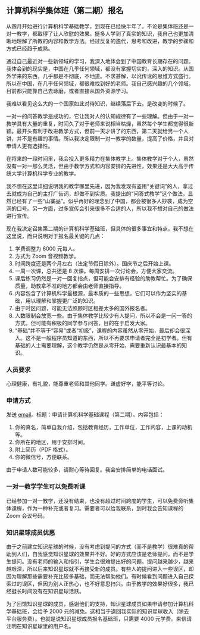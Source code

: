 <div class="inner">
<h2>计算机科学集体班（第二期）报名</h2>
<p>从四月开始进行计算机科学基础教学，到现在已经快半年了。不论是集体班还是一对一教学，都取得了让人欣慰的效果。挺多人学到了真实的知识，我自己也更加清晰地理解了所教的内容和教学方法。经过反复的迭代，思考和改进，教学的步骤和方式已经趋于成熟。</p>
<p>通过自己最近对一些新领域的学习，我深入地体会到了中国教育长期存在的问题。我体会到的现实是，中国在几乎任何领域，都没有掌握切实的，深入的知识。从国外学来的东西，几乎都是不彻底，不地道。不求甚解，以讹传讹的思维方式盛行。所以在中国，在几乎任何领域，都很难找到好的老师。我自己感兴趣的几个领域，目前都只能靠自己去琢磨，或者直接从国外资源学习。</p>
<p>我难以看见这么大的一个国家如此对待知识，继续落后下去。是改变的时候了。</p>
<p>一对一的问答教学是成功的，它让我对人的认知规律有了一些理解。但由于一对一教学具有大量的重复，时间久了对于老师来说相当枯燥，虽然每个学生都觉得很新颖。最开头有利于改进教学方式，但前一天才讲了的东西，第二天就给另一个人讲，并不是有趣的事情。所以我决定限制一对一教学的数量，提高了价格，并且对申请人更有选择性。</p>
<p>在将来的一段时间里，我会投入更多精力在集体教学上。集体教学对于个人，虽然没有一对一那么灵活，但由于教学方式和内容安排的先进性，效果还是大大高于传统大学计算机科学专业的教学。</p>
<p>我不想在这里详细说明我的教学哪里先进，因为我发现有盗用“关键词”的人，拿过去就成为自己的主打广告词，却做不到实质。我提出的“问答式教学”这个做法，显然已经有了一些“山寨品”。似乎再好的理念到了中国，都会被很多人抄袭，成为空洞的口号。另一方面，过多宣传会引来很多不合适的人，所以我不想对自己的做法进行宣传。</p>
<p>现在我决定召集第二期的计算机科学基础班，但具体的很多事宜和特点，我不想在这里说，而只说明对于报名最关键的几点：</p>
<ol>
<li>学费调整为 6000 元每人。</li>
<li>方式为 Zoom 音视频教学。</li>
<li>时间跨度还是两个月左右（法定节假日除外）。国庆节之后开始上课。</li>
<li>一周一次课，总共还是 8 次课。每周安排一次讨论会，方便大家交流。</li>
<li>课后练习仍然是一对一回复指点，但可能会安排有经验的助教帮忙。为了确保质量，助教拿不准的地方都会由老师直接指导。</li>
<li>内容包含了计算机科学最根源，最本质的一些思想，它们可以作为坚实的基础，用以理解和掌握更广泛的知识。</li>
<li>由于时区问题，可能无法照顾时区相差太多的国外报名者。</li>
<li>人数限制会放宽一些。由于集体教学比较少有人提问，所以不会是一问一答的方式，但可能有积极的同学参与问答，目的在于启发大家。</li>
<li>“基础”并不等于“容易”或者“初级”，课程的内容虽然从零开始，最后却会很深入。这不是一般程序员知道的东西，所以不再要求申请者完全是初学者。但有基础的人士需要理解，这个教学仍然是从零开始，需要重新认识最基本的知识。</li>
</ol>
<h3 id="人员要求">人员要求</h3>
<p>心理健康，有礼貌，能尊重老师和其他同学。谦虚好学，能平等讨论。</p>
<h3 id="申请方式">申请方式</h3>
<p>发送 <a href="mailto:yinwang.advising@icloud.com">email</a>。标题：申请计算机科学基础课程（第二期）。内容包括：</p>
<ol>
<li>你的真名，简单自我介绍，包括教育经历，工作单位，工作内容，上课的动机等。</li>
<li>你所在的地区，用于安排时间。</li>
<li>附上简历（PDF 格式）。</li>
<li>你的微信号，方便联系。</li>
</ol>
<p>由于申请人数可能较多，请耐心等待回复。我会安排简单的电话面试。</p>
<h3 id="一对一教学学生可以免费听课">一对一教学学生可以免费听课</h3>
<p>已经参加一对一教学，还没有结束，也没有超过时间跨度的学生，可以免费旁听集体课程，作为一种补充或者复习。需要者可以给我联系，到时我会告知课程的 Zoom 会议号码。</p>
<h3 id="知识星球成员优惠">知识星球成员优惠</h3>
<p>由于之前建立知识星球的时候，没有考虑到提问的方式（而不是教学）很难真的帮助到人们，自我感觉知识星球的效果并不好。好的方式应该是老师提问，而不是学生提问。没有老师的输入和指引，学生会很难提出好的问题。提问越来越少，越来越艰深，所以后来知识星球就不再接受新的成员。有些人的提问进入一些误区，却因为理解那些需要补充比较多基础，而无法帮助他们。有时候看到问题进入自己探索过的误区，但因为别人正热心，也不好意思扫兴。由于教学的效果好很多，我已经挺长时间没有在知识星球活跃。</p>
<p>为了回馈知识星球的成员，感谢他们的支持，知识星球成员如果申请参加计算机科学基础班，会给予 2000 元的减免。这相当于退回我实际的知识星球收入（除去平台服务费）。也就是说知识星球成员报名基础班，只需要 4000 元学费。来信请注明在知识星球里的用户名。</p>
</div>
<div class="ad-banner" style="margin-top: 5px">
<script async src="//pagead2.googlesyndication.com/pagead/js/adsbygoogle.js"></script>
<ins class="adsbygoogle"
                    style="display:inline-block;width:100%;height:90px"
                    data-ad-client="ca-pub-1331524016319584"
                    data-ad-slot="6657867155"></ins>
<script>(adsbygoogle = window.adsbygoogle || []).push({});</script>
</div>
<script data-ad-client="ca-pub-1331524016319584" async
            src="https://pagead2.googlesyndication.com/pagead/js/adsbygoogle.js">
</script>
    